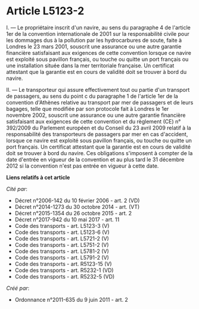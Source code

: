 # Article L5123-2

I. ― Le propriétaire inscrit d'un navire, au sens du paragraphe 4 de l'article 1er de la convention internationale de 2001
sur la responsabilité civile pour les dommages dus à la pollution par les hydrocarbures de soute, faite à Londres le 23 mars
2001, souscrit une assurance ou une autre garantie financière satisfaisant aux exigences de cette convention lorsque ce
navire est exploité sous pavillon français, ou touche ou quitte un port français ou une installation située dans la mer
territoriale française. Un certificat attestant que la garantie est en cours de validité doit se trouver à bord du navire. 

II. ― Le transporteur qui assure effectivement tout ou partie d'un transport de passagers, au sens du point c du paragraphe 1
de l'article 1er de la convention d'Athènes relative au transport par mer de passagers et de leurs bagages, telle que
modifiée par son protocole fait à Londres le 1er novembre 2002, souscrit une assurance ou une autre garantie financière
satisfaisant aux exigences de cette convention et du règlement (CE) n° 392/2009 du Parlement européen et du Conseil du 23
avril 2009 relatif à la responsabilité des transporteurs de passagers par mer en cas d'accident, lorsque ce navire est
exploité sous pavillon français, ou touche ou quitte un port français. Un certificat attestant que la garantie est en cours
de validité doit se trouver à bord du navire. Ces obligations s'imposent à compter de la date d'entrée en vigueur de la
convention et au plus tard le 31 décembre 2012 si la convention n'est pas entrée en vigueur à cette date.

**Liens relatifs à cet article**

_Cité par_:

  - Décret n°2006-142 du 10 février 2006 - art. 2 (VD)
  - Décret n°2014-1273 du 30 octobre 2014 - art. (VT)
  - Décret n°2015-1354 du 26 octobre 2015 - art. 2
  - Décret n°2017-942 du 10 mai 2017 - art. 11
  - Code des transports - art. L5123-3 (V)
  - Code des transports - art. L5123-6 (V)
  - Code des transports - art. L5721-2 (V)
  - Code des transports - art. L5751-2 (V)
  - Code des transports - art. L5781-2 (V)
  - Code des transports - art. L5791-2 (V)
  - Code des transports - art. R5123-15 (V)
  - Code des transports - art. R5232-1 (VD)
  - Code des transports - art. R5232-5 (VD)

_Créé par_:

  - Ordonnance n°2011-635 du 9 juin 2011 - art. 2
